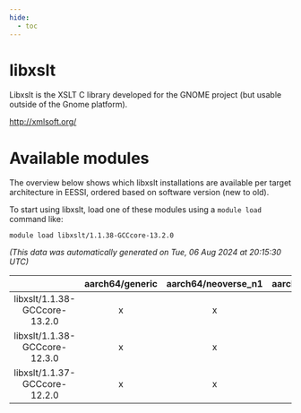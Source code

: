 ```yaml
---
hide:
  - toc
---
```


libxslt
=======


Libxslt is the XSLT C library developed for the GNOME project (but usable outside of the Gnome platform).

http://xmlsoft.org/
# Available modules


The overview below shows which libxslt installations are available per target architecture in EESSI, ordered based on software version (new to old).

To start using libxslt, load one of these modules using a `module load` command like:

```shell
module load libxslt/1.1.38-GCCcore-13.2.0
```

*(This data was automatically generated on Tue, 06 Aug 2024 at 20:15:30 UTC)*  

| |aarch64/generic|aarch64/neoverse_n1|aarch64/neoverse_v1|x86_64/generic|x86_64/amd/zen2|x86_64/amd/zen3|x86_64/amd/zen4|x86_64/intel/haswell|x86_64/intel/skylake_avx512|
| :---: | :---: | :---: | :---: | :---: | :---: | :---: | :---: | :---: | :---: |
|libxslt/1.1.38-GCCcore-13.2.0|x|x|x|x|x|x|x|x|x|
|libxslt/1.1.38-GCCcore-12.3.0|x|x|x|x|x|x|x|x|x|
|libxslt/1.1.37-GCCcore-12.2.0|x|x|x|x|x|x|-|x|x|
